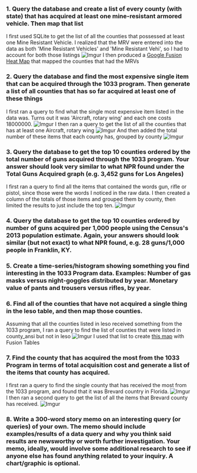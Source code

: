 ### 1. Query the database and create a list of every county (with state) that has acquired at least one mine-resistant armored vehicle. Then map that list
I first used SQLite to get the list of all the counties that possessed at least one Mine Resistant Vehicle. I realized that the MRV were entered into the data as both 'Mine Resistant Vehicles' and 'Mine Resistant Vehi', so I had to account for both those listings
![Imgur](http://i.imgur.com/Pw419O1.png)
I then produced a [Google Fusion Heat Map](https://www.google.com/fusiontables/DataSource?docid=1Mw31BUJnLUbfHhMwE_QyRUDFDk3QpQ7xOwn6D4c5#map:id=3) that mapped the counties that had the MRVs

### 2. Query the database and find the most expensive single item that can be acquired through the 1033 program. Then generate a list of all counties that has so far acquired at least one of these things
I first ran a query to find what the single most expensive item listed in the data was. Turns out it was 'Aircraft, rotary wing' and each one costs 18000000.
![Imgur](http://i.imgur.com/d53b8JX.png)
I then ran a query to get the list of all the counties that has at least one Aircraft, rotary wing
![Imgur](http://i.imgur.com/aECVn0B.png)
And then added the total number of these items that each county has, grouped by county
![Imgur](http://i.imgur.com/FJmw0vp.png)

### 3. Query the database to get the top 10 counties ordered by the total number of guns acquired through the 1033 program. Your answer should look very similar to what NPR found under the Total Guns Acquired graph (e.g. 3,452 guns for Los Angeles)
I first ran a query to find all the items that contained the words gun, rifle or pistol, since those were the words I noticed in the raw data. I then created a column of the totals of those items and grouped them by county, then limited the results to just include the top ten.
![Imgur](http://i.imgur.com/68ef3Z1.png)

### 4. Query the database to get the top 10 counties ordered by number of guns acquired per 1,000 people using the Census's 2013 population estimate. Again, your answers should look similar (but not exact) to what NPR found, e.g. 28 guns/1,000 people in Franklin, KY.

### 5. Create a time-series/histogram showing something you find interesting in the 1033 Program data. Examples: Number of gas masks versus night-goggles distributed by year. Monetary value of pants and trousers versus rifles, by year.

### 6. Find all of the counties that have not acquired a single thing in the leso table, and then map those counties.
Assuming that all the counties listed in leso received something from the 1033 program, I ran a query to find the list of counties that were listed in county_ansi but not in leso
![Imgur](http://i.imgur.com/8eTmxud.png)
I used that list to create [this map](https://www.google.com/fusiontables/data?docid=1jW7gNmjmj5s2sckSBNvwLw1Wxc9vWT12a6a6KL5t#map:id=3) with Fusion Tables

### 7. Find the county that has acquired the most from the 1033 Program in terms of total acquisition cost and generate a list of the items that county has acquired.
I first ran a query to find the single county that has received the most from the 1033 program, and found that it was Brevard country in Florida.
![Imgur](http://i.imgur.com/Xc7RnYU.png)
I then ran a second query to get the list of all the items that Brevard county has received.
![Imgur](http://i.imgur.com/W52TAq4.png)

### 8. Write a 300-word story memo on an interesting query (or queries) of your own. The memo should include examples/results of a data query and why you think said results are newsworthy or worth further investigation. Your memo, ideally, would involve some additional research to see if anyone else has found anything related to your inquiry. A chart/graphic is optional.
